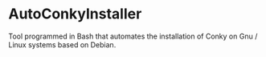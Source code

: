 # AutoConkyInstaller
Tool programmed in Bash that automates the installation of Conky on Gnu / Linux systems based on Debian.
